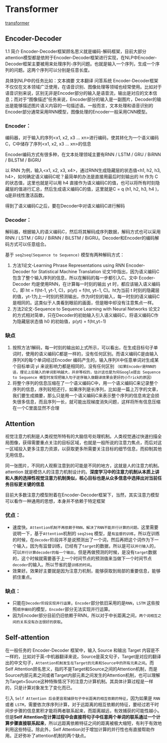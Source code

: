 <!--
 * @Author: matiastang
 * @Date: 2022-08-04 16:32:28
 * @LastEditors: matiastang
 * @LastEditTime: 2022-08-04 17:13:53
 * @FilePath: /matias-AI/md/Transformer.md
 * @Description: Transformer
-->
# Transformer

[transformer](https://arxiv.org/pdf/1706.03762.pdf)

## Encoder-Decoder

1.1 简介
Encoder-Decoder框架顾名思义就是编码-解码框架，目前大部分attention模型都是依附于Encoder-Decoder框架进行实现，在NLP中Encoder-Decoder框架主要被用来处理序列-序列问题。也就是输入一个序列，生成一个序列的问题。这两个序列可以分别是任意长度。

具体到NLP中的任务比如：文本摘要 文本翻译 问答系统
Encoder-Decoder框架不仅仅在文本领域广泛使用，在语音识别、图像处理等领域也经常使用。比如对于语音识别来说，区别无非是Encoder部分的输入是语音流，输出是对应的文本信息；而对于“图像描述”任务来说，Encoder部分的输入是一副图片，Decoder的输出是能够描述图片语义内容的一句描述语。一般而言，文本处理和语音识别的Encoder部分通常采用RNN模型，图像处理的Encoder一般采用CNN模型。

### Encoder：

编码器，对于输入的序列<x1, x2, x3 … xn>进行编码，使其转化为一个语义编码C，C中储存了序列<x1, x2, x3 … xn>的信息

Encoder编码方式有很多种，在文本处理领域主要有RNN / LSTM / GRU / BiRNN / BiLSTM / BiGRU

以 RNN 为例，输入<x1, x2, x3, x4>，通过RNN生成隐藏层的状态值<h1, h2, h3, h4>，如何确定语义编码C呢？最简单的办法是直接用最后时刻输出的 ht 作为 C 的状态值，这里也就是可以用 h4 直接作为语义编码C的值，也可以将所有时刻隐藏层的值进行汇总，然后生成语义编码C的值，这里就是C = q (h1, h2, h3, h4 )，q是非线性激活函数。

得到了语义编码C之后，要在Decoder中对语义编码C进行解码

### Decoder：

解码器，根据输入的语义编码C，然后将其解码成序列数据，解码方式也可以采用RNN / LSTM / GRU / BiRNN / BiLSTM / BiGRU。Decoder和Encoder的编码解码方式可以任意组合。

基于 `seq2seq(Sequence to Sequence)` 模型有两种解码方式：
1. 方法1论文-Learning Phrase Representations using RNN Encoder-Decoder for Statistical Machine Translation
论文1中指出，因为语义编码C包含了整个输入序列的信息，所以在解码的每一步都引入C。文中 Ecoder-Decoder 均是使用RNN，在计算每一时刻的输出 yt 时，都应该输入语义编码C，即 ht = f(ht-1, yt-1, C)，p(yt) = f(ht, yt−1, C)。ht为当前 t 时刻的隐藏层的值，yt-1为上一时刻的预测输出，作为t时刻的输入，每一时刻的语义编码C是相同的。这类似于人类看到眼前的画面，但是眼中却没有注意焦点一样。
2. 方法2论文-Sequence to Sequence Learning with Neural Networks
论文2的方式相对简单，只在Decoder的初始输入引入语义编码C，将语义编码C作为隐藏层状态值 h0 的初始值，p(yt) = f(ht,yt−1)

### 缺点


1. 按照方法1解码，每一时刻的输出如上式所示，可以看出，在生成目标句子单词时，使用的语义编码C都是一样的，没有任何区别。而语义编码C是由输入序列X的每个单词经过Encoder 编码产生的，输入序列X中任意单词对生成某个目标单词 yi 来说影响力都是相同的，没有任何区别
`（如果Encoder是RNN的话，理论上后输入的单词影响越大，并非等权的，估计这也是为何Google提出 Sequence to Sequence 模型时发现把输入句子逆序输入做翻译效果会更好的小Trick的原因）`
2. 将整个序列的信息压缩在了一个语义编码C中，用一个语义编码C来记录整个序列的信息，序列较短还行，如果序列是长序列，比如是一篇上万字的文章，我们要生成摘要，那么只是用一个语义编码C来表示整个序列的信息肯定会损失很多信息，而且序列一长，就可能出现梯度消失问题，这样将所有信息压缩在一个C里面显然不合理

## Attention

视觉注意力机制是人类视觉所特有的大脑信号处理机制。人类视觉通过快速扫描全局图像，获得需要重点关注的目标区域，也就是一般所说的注意力焦点，而后对这一区域投入更多注意力资源，以获取更多所需要关注目标的细节信息，而抑制其他无用信息。

同一张图片，不同的人观察注意到的可能是不同的地方，这就是人的注意力机制。attention 就是模仿人的注意力机制设计的。**深度学习中的注意力机制从本质上讲和人类的选择性视觉注意力机制类似，核心目标也是从众多信息中选择出对当前任务目标更关键的信息**

目前大多数注意力模型附着在Encoder-Decoder框架下，当然，其实注意力模型可以看作一种通用的思想，本身并不依赖于特定框架

### 优点：

* 速度快。`Attention机制不再依赖于RNN，解决了RNN不能并行计算的问题。`这里需要说明一下，基于`Attention`机制的 `seq2seq` 模型，是`有监督的训练`，所以在训练的时候，在`decoder`阶段并不是说预测出了一个词，然后再把这个词作为下一个输入，因为有监督训练，已经有了`target`的数据，所以是可以`并行输入`的，可以`并行计算decoder的每一个输出`，但是再做预测的时候，是没有`target`数据的，这个时候就需要基于上一个时间节点的预测值来当做下一个时间节点`decoder`的输入。所以节省的是`训练的时间`。
* 效果好。效果好主要就是因为注意力机制，能够获取到局部的重要信息，能够抓住重点。

### 缺点：

* 只能在`Decoder阶段实现并行运算`，`Encoder`部分依旧采用的是`RNN`，`LSTM` 这些按照`顺序编码`的模型，`Encoder`部分无法实现并行运算。
* 因为Encoder部分目前仍旧依赖于RNN，所以对于中长距离之间，`两个词相互之间的关系没有办法很好的获取`。

## Self-attention


在一般任务的 Encoder-Decoder 框架中，输入 Source 和输出 Target 内容是不一样的，比如对于英-中机器翻译来说，Source是英文句子，Target是对应的翻译出的中文句子，`Attention机制发生在Target的元素和Source中的所有元素之间`。而Self Attention顾名思义，指的不是Target和Source之间的Attention机制，而是Source内部元素之间或者Target内部元素之间发生的Attention机制，也可以理解为Target=Source这种特殊情况下的注意力计算机制。其具体计算过程是一样的，只是计算对象发生了变化而已。

引入 `Self Attention 后会更容易捕获句子中长距离的相互依赖的特征`，因为如果是 `RNN` 或者 `LSTM`，需要依次序序列计算，对于远距离的相互依赖的特征，要经过若干时间步步骤的信息累积才能将两者联系起来，而距离越远，有效捕获的可能性越小。但是**Self Attention在计算过程中会直接将句子中任意两个单词的联系通过一个计算步骤直接联系起来**，所以远距离依赖特征之间的距离被极大缩短，有利于有效地利用这些特征。除此外，Self Attention对于增加计算的并行性也有直接帮助作用。正好弥补了attention机制的两个缺点。
